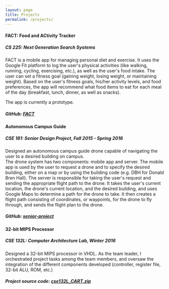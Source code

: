 ```yaml
---
layout: page
title: Projects
permalink: /projects/
---
```


#### FACT: Food and ACtivity Tracker
##### CS 225: Next Generation Search Systems
FACT is a mobile app for managing personal diet and exercise. It uses the Google Fit platform to log the user's physical activities (like walking, running, cycling, exercising, etc.), as well as the user's food intake. The user can set a fitness goal (gaining weight, losing weight, or maintaining weight). Based on the user's fitness goals, his/her activity levels, and food preferences, the app will recommend what food items to eat for each meal of the day (breakfast, lunch, dinner, as well as snacks).

The app is currently a prototype.

##### GitHub: [FACT](https://github.com/arashn/FACT)

#### Autonomous Campus Guide
##### CSE 181: Senior Design Project, Fall 2015 - Spring 2016
Designed an autonomous campus guide drone capable of navigating the user to a desired building on campus.  
The drone system has two components: mobile app and server. The mobile app is used by the user to request a drone and to specify the desired building, either on a map or by using the building code (e.g. DBH for Donald Bren Hall). The server is responsible for taking the user's request and sending the appropriate flight path to the drone. It takes the user's current location, the drone's current location, and the desired building, and uses Google Maps to determine a path for the drone to take. It then creates a flight path consisting of coordinates, or waypoints, for the drone to fly through, and sends the flight plan to the drone.

##### GitHub: [senior-project](https://github.com/arashn/senior-project)

#### 32-bit MIPS Processor
##### CSE 132L: Computer Architecture Lab, Winter 2016
Designed a 32-bit MIPS processor in VHDL. As the team leader, I orchestrated project tasks among the team members, and oversaw the integration of the different components developed (controller, register file, 32-bit ALU, ROM, etc.)

##### Project source code: <a href="http://www.arashnabili.com/assets/cse132L_CART.zip">cse132L_CART.zip</a>

